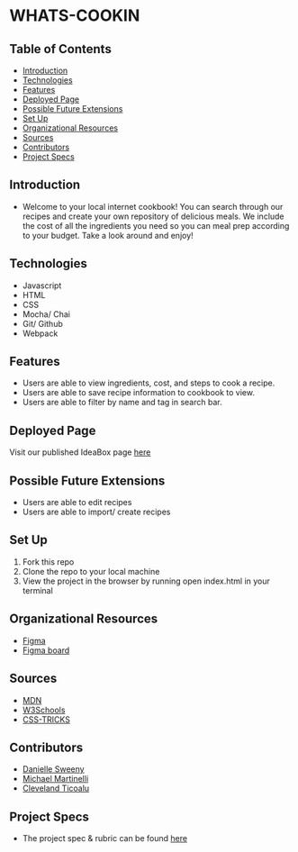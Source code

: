 # WHATS-COOKIN

## Table of Contents

  - [Introduction](#introduction)
  - [Technologies](#technologies)
  - [Features](#features)
  - [Deployed Page](#deployed-page)
  - [Possible Future Extensions](#possible-future-extensions)
  - [Set Up](#set-up)
  - [Organizational Resources](#organizational-resources)
  - [Sources](#sources)
  - [Contributors](#contributors)
  - [Project Specs](#project-specs)

## Introduction

  - Welcome to your local internet cookbook! You can search through our recipes and create your own repository of delicious meals. We include the cost of all the ingredients you need so you can meal prep according to your budget. Take a look around and enjoy!

## Technologies

  - Javascript
  - HTML
  - CSS
  - Mocha/ Chai
  - Git/ Github
  - Webpack

## Features

   - Users are able to view ingredients, cost, and steps to cook a recipe. 
   - Users are able to save recipe information to cookbook to view.
   - Users are able to filter by name and tag in search bar.

## Deployed Page

Visit our published IdeaBox page [here]()

## Possible Future Extensions

  - Users are able to edit recipes
  - Users are able to import/ create recipes

## Set Up

1. Fork this repo  
2. Clone the repo to your local machine
3. View the project in the browser by running open index.html in your terminal

## Organizational Resources

- [Figma](https://www.figma.com/file/jQPYixsteH1dHIhJAUwOwP/Untitled?node-id=0%3A1)
- [Figma board](https://www.figma.com/file/I1GaI2N1QhgmRMTRXYRy3J/Untitled?node-id=18%3A22)

## Sources

  - [MDN](http://developer.mozilla.org/en-US/)
  - [W3Schools](https://www.w3schools.com/)
  - [CSS-TRICKS](https://css-tricks.com/)

## Contributors

  - [Danielle Sweeny](https://github.com/dsweeny1)
  - [Michael Martinelli](https://github.com/mmartinelli22)
  - [Cleveland Ticoalu](https://github.com/cleveland231)

## Project Specs

  - The project spec & rubric can be found [here](https://frontend.turing.edu/projects/whats-cookin-part-one.html)

